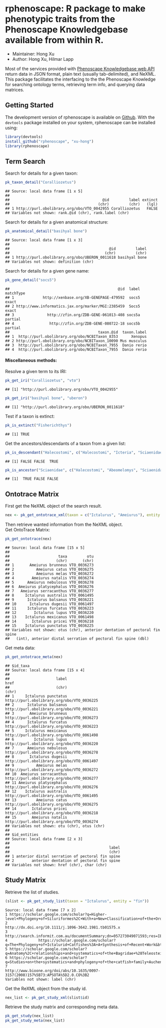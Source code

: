 
# rphenoscape: R package to make phenotypic traits from the Phenoscape Knowledgebase available from within R.
* Maintainer: Hong Xu
* Author: Hong Xu, Hilmar Lapp

Most of the services provided with [Phenoscape Knowledgebase web API](http://docs.phenoscapekb.apiary.io) return data in JSON format, plain text (usually tab-delimited), and NeXML. This package facilitates the interfacing to the the Phenoscape Knowledge for searching ontology terms, retrieving term info, and querying data matrices. 

## Getting Started
The development version of rphenoscape is available on [Github](www.github.com/xu-hong/rphenoscape). With the `devtools` package installed on your system, rphenoscape can be installed using:








```r
library(devtools)
install_github("rphenoscape", "xu-hong")
library(rphenoscape)
```

## Term Search 

Search for details for a given taxon:

```r
pk_taxon_detail("Coralliozetus")
```

```
## Source: local data frame [1 x 5]
## 
##                                          @id         label extinct
##                                        (chr)         (chr)   (lgl)
## 1 http://purl.obolibrary.org/obo/VTO_0042955 Coralliozetus   FALSE
## Variables not shown: rank.@id (chr), rank.label (chr)
```

Search for details for a given anatomical structure:

```r
pk_anatomical_detail("basihyal bone")
```

```
## Source: local data frame [1 x 3]
## 
##                                             @id         label
##                                           (chr)         (chr)
## 1 http://purl.obolibrary.org/obo/UBERON_0011618 basihyal bone
## Variables not shown: definition (chr)
```

Search for details for a given gene name:

```r
pk_gene_detail("socs5")
```

```
##                                                 @id  label matchType
## 1             http://xenbase.org/XB-GENEPAGE-479592  socs5     exact
## 2 http://www.informatics.jax.org/marker/MGI:2385459  Socs5     exact
## 3               http://zfin.org/ZDB-GENE-061013-408 socs5a   partial
## 4                http://zfin.org/ZDB-GENE-080722-18 socs5b   partial
##                                        taxon.@id  taxon.label
## 1  http://purl.obolibrary.org/obo/NCBITaxon_8353      Xenopus
## 2 http://purl.obolibrary.org/obo/NCBITaxon_10090 Mus musculus
## 3  http://purl.obolibrary.org/obo/NCBITaxon_7955  Danio rerio
## 4  http://purl.obolibrary.org/obo/NCBITaxon_7955  Danio rerio
```

#### Miscellaneous methods:
Resolve a given term to its IRI:

```r
pk_get_iri("Coralliozetus", "vto")
```

```
## [1] "http://purl.obolibrary.org/obo/VTO_0042955"
```

```r
pk_get_iri("basihyal bone", "uberon")
```

```
## [1] "http://purl.obolibrary.org/obo/UBERON_0011618"
```

Test if a taxon is extinct:

```r
pk_is_extinct("Fisherichthys")
```

```
## [1] TRUE
```
Get the ancestors/descendants of a taxon from a given list:

```r
pk_is_descendant("Halecostomi", c("Halecostomi", "Icteria", "Sciaenidae"))
```


```
## [1] FALSE FALSE  TRUE
```

```r
pk_is_ancestor("Sciaenidae", c("Halecostomi", "Abeomelomys", "Sciaenidae"))
```


```
## [1]  TRUE FALSE FALSE
```


## Ontotrace Matrix
First get the NeXML object of the search result.

```r
nex <- pk_get_ontotrace_xml(taxon = c("Ictalurus", "Ameiurus"), entity = "fin spine")
```

Then retrieve wanted information from the NeXML object.  
Get OntoTrace Matrix:

```r
pk_get_ontotrace(nex)
```

```
## Source: local data frame [15 x 5]
## 
##                      taxa         otu
##                     (chr)       (chr)
## 1       Ameiurus brunneus VTO_0036273
## 2          Ameiurus catus VTO_0036275
## 3          Ameiurus melas VTO_0036272
## 4        Ameiurus natalis VTO_0036274
## 5      Ameiurus nebulosus VTO_0036278
## 6  Ameiurus platycephalus VTO_0036276
## 7   Ameiurus serracanthus VTO_0036277
## 8     Ictalurus australis VTO_0061495
## 9      Ictalurus balsanus VTO_0036221
## 10      Ictalurus dugesii VTO_0061497
## 11     Ictalurus furcatus VTO_0036223
## 12        Ictalurus lupus VTO_0036220
## 13    Ictalurus mexicanus VTO_0061498
## 14       Ictalurus pricei VTO_0036218
## 15    Ictalurus punctatus VTO_0036225
## Variables not shown: otus (chr), anterior dentation of pectoral fin spine
##   (int), anterior distal serration of pectoral fin spine (dbl)
```
Get meta data:

```r
pk_get_ontotrace_meta(nex)
```

```
## $id_taxa
## Source: local data frame [15 x 4]
## 
##                     label                                       href
##                     (chr)                                      (chr)
## 1     Ictalurus punctatus http://purl.obolibrary.org/obo/VTO_0036225
## 2      Ictalurus balsanus http://purl.obolibrary.org/obo/VTO_0036221
## 3       Ameiurus brunneus http://purl.obolibrary.org/obo/VTO_0036273
## 4      Ictalurus furcatus http://purl.obolibrary.org/obo/VTO_0036223
## 5     Ictalurus mexicanus http://purl.obolibrary.org/obo/VTO_0061498
## 6         Ictalurus lupus http://purl.obolibrary.org/obo/VTO_0036220
## 7      Ameiurus nebulosus http://purl.obolibrary.org/obo/VTO_0036278
## 8       Ictalurus dugesii http://purl.obolibrary.org/obo/VTO_0061497
## 9          Ameiurus melas http://purl.obolibrary.org/obo/VTO_0036272
## 10  Ameiurus serracanthus http://purl.obolibrary.org/obo/VTO_0036277
## 11 Ameiurus platycephalus http://purl.obolibrary.org/obo/VTO_0036276
## 12    Ictalurus australis http://purl.obolibrary.org/obo/VTO_0061495
## 13         Ameiurus catus http://purl.obolibrary.org/obo/VTO_0036275
## 14       Ictalurus pricei http://purl.obolibrary.org/obo/VTO_0036218
## 15       Ameiurus natalis http://purl.obolibrary.org/obo/VTO_0036274
## Variables not shown: otu (chr), otus (chr)
## 
## $id_entities
## Source: local data frame [2 x 3]
## 
##                                             label
##                                             (chr)
## 1 anterior distal serration of pectoral fin spine
## 2        anterior dentation of pectoral fin spine
## Variables not shown: href (chr), char (chr)
```

## Study Matrix
Retrieve the list of studies.

```r
(slist <- pk_get_study_list(taxon = "Ictalurus", entity = "fin"))
```

```
Source: local data frame [7 x 2]                                                                                               
1 https://scholar.google.com/scholar?q=Higher-level+Phylogeny+of+Siluriformes%2C+With+a+New+Classification+of+the+Order+%28Teleostei%2C+Ostariop
2                                                                                           http://dx.doi.org/10.1111/j.1096-3642.1981.tb01575.x
3                                                                    http://search.informit.com.au/documentSummary;dn=057273049071593;res=IELHSS
4              https://scholar.google.com/scholar?q=The+Phylogeny+of+Ictalurid+Catfishes%3A+A+Synthesis+of+Recent+Work&btnG=&hl=en&as_sdt=0%2C42
5 https://scholar.google.com/scholar?q=Anatomy%2C+relationships+and+systematics+of+the+Bagridae+%28Teleostei%3A+Siluroidei%29+with+a+hypothesis+
6 https://scholar.google.com/scholar?q=Studies+on+the+systematics+and+phylogeny+of+the+catfish+family+Auchenipteridae+%28Teleostei%3A+Siluriform
7                                                              http://www.bioone.org/doi/abs/10.1635/0097-3157(2008)157%5B73:APSOTA%5D2.0.CO%3B2
Variables not shown: label (chr)
```

Get the ReXML object from the study id.

```r
nex_list <- pk_get_study_xml(slist$id)
```

Retrieve the study matrix and corresponding meta data.

```r
pk_get_study(nex_list)
pk_get_study_meta(nex_list)
```



